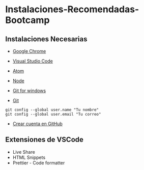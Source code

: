 # Instalaciones-Recomendadas-Bootcamp


## Instalaciones Necesarias
* [Google Chrome](https://www.google.com/chrome/)

* [Visual Studio Code](https://code.visualstudio.com/)

* [Atom](https://atom.io/)

* [Node](https://nodejs.org/es/)

* [Git for windows](https://gitforwindows.org/)

* [Git](https://git-scm.com/)
```
git config --global user.name "Tu nombre"
git config --global user.email "Tu correo"
```

* [Crear cuenta en GitHub](https://github.com/)


## Extensiones de VSCode
- Live Share
- HTML Snippets
- Prettier - Code formatter

```

